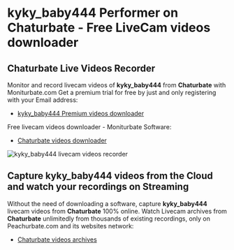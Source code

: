 # kyky_baby444 Performer on Chaturbate - Free LiveCam videos downloader

## Chaturbate Live Videos Recorder

Monitor and record livecam videos of **kyky_baby444** from **Chaturbate** with Moniturbate.com
Get a premium trial for free by just and only registering with your Email address:
* [kyky_baby444 Premium videos downloader](https://moniturbate.com/request-demo-licence-key.html)

Free livecam videos downloader - Moniturbate Software:
* [Chaturbate videos downloader](https://moniturbate.com/moniturbate-download-software.html)

![kyky_baby444 livecam videos recorder](https://peachurnet.com/templates/moniturbate-software.png)


## Capture kyky_baby444 videos from the Cloud and watch your recordings on Streaming

Without the need of downloading a software, capture **kyky_baby444** livecam videos from **Chaturbate** 100% online.
Watch Livecam archives from **Chaturbate** unlimitedly from thousands of existing recordings, only on Peachurbate.com and its websites network:
* [Chaturbate videos archives](https://peachurnet.com/)